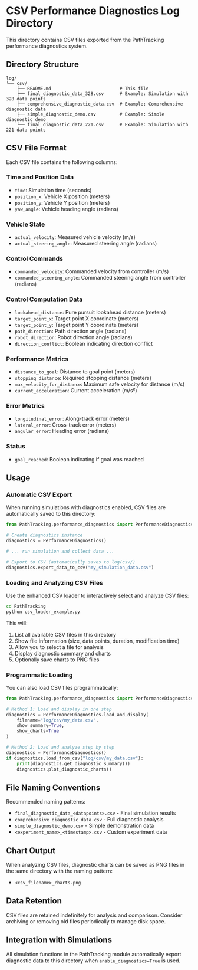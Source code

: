# CSV Performance Diagnostics Log Directory

This directory contains CSV files exported from the PathTracking performance diagnostics system.

## Directory Structure

```
log/
└── csv/
    ├── README.md                          # This file
    ├── final_diagnostic_data_328.csv      # Example: Simulation with 328 data points
    ├── comprehensive_diagnostic_data.csv  # Example: Comprehensive diagnostic data
    ├── simple_diagnostic_demo.csv         # Example: Simple diagnostic demo
    └── final_diagnostic_data_221.csv      # Example: Simulation with 221 data points
```

## CSV File Format

Each CSV file contains the following columns:

### Time and Position Data
- `time`: Simulation time (seconds)
- `position_x`: Vehicle X position (meters)
- `position_y`: Vehicle Y position (meters)
- `yaw_angle`: Vehicle heading angle (radians)

### Vehicle State
- `actual_velocity`: Measured vehicle velocity (m/s)
- `actual_steering_angle`: Measured steering angle (radians)

### Control Commands
- `commanded_velocity`: Commanded velocity from controller (m/s)
- `commanded_steering_angle`: Commanded steering angle from controller (radians)

### Control Computation Data
- `lookahead_distance`: Pure pursuit lookahead distance (meters)
- `target_point_x`: Target point X coordinate (meters)
- `target_point_y`: Target point Y coordinate (meters)
- `path_direction`: Path direction angle (radians)
- `robot_direction`: Robot direction angle (radians)
- `direction_conflict`: Boolean indicating direction conflict

### Performance Metrics
- `distance_to_goal`: Distance to goal point (meters)
- `stopping_distance`: Required stopping distance (meters)
- `max_velocity_for_distance`: Maximum safe velocity for distance (m/s)
- `current_acceleration`: Current acceleration (m/s²)

### Error Metrics
- `longitudinal_error`: Along-track error (meters)
- `lateral_error`: Cross-track error (meters)
- `angular_error`: Heading error (radians)

### Status
- `goal_reached`: Boolean indicating if goal was reached

## Usage

### Automatic CSV Export

When running simulations with diagnostics enabled, CSV files are automatically saved to this directory:

```python
from PathTracking.performance_diagnostics import PerformanceDiagnostics

# Create diagnostics instance
diagnostics = PerformanceDiagnostics()

# ... run simulation and collect data ...

# Export to CSV (automatically saves to log/csv/)
diagnostics.export_data_to_csv("my_simulation_data.csv")
```

### Loading and Analyzing CSV Files

Use the enhanced CSV loader to interactively select and analyze CSV files:

```bash
cd PathTracking
python csv_loader_example.py
```

This will:
1. List all available CSV files in this directory
2. Show file information (size, data points, duration, modification time)
3. Allow you to select a file for analysis
4. Display diagnostic summary and charts
5. Optionally save charts to PNG files

### Programmatic Loading

You can also load CSV files programmatically:

```python
from PathTracking.performance_diagnostics import PerformanceDiagnostics

# Method 1: Load and display in one step
diagnostics = PerformanceDiagnostics.load_and_display(
    filename="log/csv/my_data.csv",
    show_summary=True,
    show_charts=True
)

# Method 2: Load and analyze step by step
diagnostics = PerformanceDiagnostics()
if diagnostics.load_from_csv("log/csv/my_data.csv"):
    print(diagnostics.get_diagnostic_summary())
    diagnostics.plot_diagnostic_charts()
```

## File Naming Conventions

Recommended naming patterns:
- `final_diagnostic_data_<datapoints>.csv` - Final simulation results
- `comprehensive_diagnostic_data.csv` - Full diagnostic analysis
- `simple_diagnostic_demo.csv` - Simple demonstration data
- `<experiment_name>_<timestamp>.csv` - Custom experiment data

## Chart Output

When analyzing CSV files, diagnostic charts can be saved as PNG files in the same directory with the naming pattern:
- `<csv_filename>_charts.png`

## Data Retention

CSV files are retained indefinitely for analysis and comparison. Consider archiving or removing old files periodically to manage disk space.

## Integration with Simulations

All simulation functions in the PathTracking module automatically export diagnostic data to this directory when `enable_diagnostics=True` is used. 